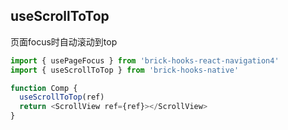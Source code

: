 ## useScrollToTop
页面focus时自动滚动到top
```javascript
import { usePageFocus } from 'brick-hooks-react-navigation4'
import { useScrollToTop } from 'brick-hooks-native'

function Comp {
  useScrollToTop(ref)
  return <ScrollView ref={ref}></ScrollView>
}
```